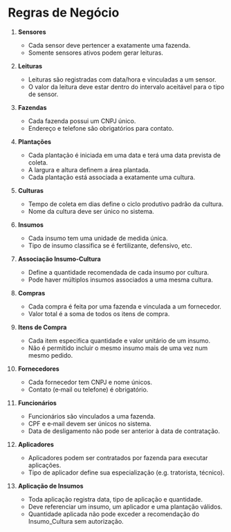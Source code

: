 # Regras de Negócio

1. **Sensores**  
   - Cada sensor deve pertencer a exatamente uma fazenda.  
   - Somente sensores ativos podem gerar leituras.

2. **Leituras**  
   - Leituras são registradas com data/hora e vinculadas a um sensor.  
   - O valor da leitura deve estar dentro do intervalo aceitável para o tipo de sensor.

3. **Fazendas**  
   - Cada fazenda possui um CNPJ único.  
   - Endereço e telefone são obrigatórios para contato.

4. **Plantações**  
   - Cada plantação é iniciada em uma data e terá uma data prevista de coleta.  
   - A largura e altura definem a área plantada.  
   - Cada plantação está associada a exatamente uma cultura.

5. **Culturas**  
   - Tempo de coleta em dias define o ciclo produtivo padrão da cultura.  
   - Nome da cultura deve ser único no sistema.

6. **Insumos**  
   - Cada insumo tem uma unidade de medida única.  
   - Tipo de insumo classifica se é fertilizante, defensivo, etc.

7. **Associação Insumo-Cultura**  
   - Define a quantidade recomendada de cada insumo por cultura.  
   - Pode haver múltiplos insumos associados a uma mesma cultura.

8. **Compras**  
   - Cada compra é feita por uma fazenda e vinculada a um fornecedor.  
   - Valor total é a soma de todos os itens de compra.

9. **Itens de Compra**  
   - Cada item especifica quantidade e valor unitário de um insumo.  
   - Não é permitido incluir o mesmo insumo mais de uma vez num mesmo pedido.

10. **Fornecedores**  
    - Cada fornecedor tem CNPJ e nome únicos.  
    - Contato (e‑mail ou telefone) é obrigatório.

11. **Funcionários**  
    - Funcionários são vinculados a uma fazenda.  
    - CPF e e‑mail devem ser únicos no sistema.  
    - Data de desligamento não pode ser anterior à data de contratação.

12. **Aplicadores**  
    - Aplicadores podem ser contratados por fazenda para executar aplicações.  
    - Tipo de aplicador define sua especialização (e.g. tratorista, técnico).

13. **Aplicação de Insumos**  
    - Toda aplicação registra data, tipo de aplicação e quantidade.  
    - Deve referenciar um insumo, um aplicador e uma plantação válidos.  
    - Quantidade aplicada não pode exceder a recomendação do Insumo_Cultura sem autorização.
